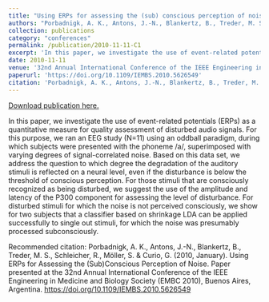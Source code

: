 ```yaml
---
title: "Using ERPs for assessing the (sub) conscious perception of noise"
authors: "Porbadnigk, A. K., Antons, J.-N., Blankertz, B., Treder, M. S., Schleicher, R., Möller, S. & Curio, G. "
collection: publications
category: "conferences"
permalink: /publication/2010-11-11-C1
excerpt: 'In this paper, we investigate the use of event-related potentials (ERPs) as a quantitative measure for quality assessment of disturbed audio signals. For this purpose, we ran an EEG study (N=11) using an oddball paradigm, during which subjects were presented with the phoneme /a/, superimposed with varying degrees of signal-correlated noise. Based on this data set, we address the question to which degree the degradation of the auditory stimuli is reflected on a neural level, even if the disturbance is below the threshold of conscious perception. For those stimuli that are consciously recognized as being disturbed, we suggest the use of the amplitude and latency of the P300 component for assessing the level of disturbance. For disturbed stimuli for which the noise is not perceived consciously, we show for two subjects that a classifier based on shrinkage LDA can be applied successfully to single out stimuli, for which the noise was presumably processed subconsciously.'
date: 2010-11-11
venue: '32nd Annual International Conference of the IEEE Engineering in Medicine and Biology Society (EMBC 2010)'
paperurl: 'https://doi.org/10.1109/IEMBS.2010.5626549'
citation: 'Porbadnigk, A. K., Antons, J.-N., Blankertz, B., Treder, M. S., Schleicher, R., Möller, S. &amp; Curio, G. (2010, January). Using ERPs for Assessing the (Sub)Conscious Perception of Noise. Paper presented at the 32nd Annual International Conference of the IEEE Engineering in Medicine and Biology Society (EMBC 2010), Buenos Aires, Argentina. https://doi.org/10.1109/IEMBS.2010.5626549'
---
```


<a href='https://doi.org/10.1109/IEMBS.2010.5626549'>Download publication here.</a>

In this paper, we investigate the use of event-related potentials (ERPs) as a quantitative measure for quality assessment of disturbed audio signals. For this purpose, we ran an EEG study (N=11) using an oddball paradigm, during which subjects were presented with the phoneme /a/, superimposed with varying degrees of signal-correlated noise. Based on this data set, we address the question to which degree the degradation of the auditory stimuli is reflected on a neural level, even if the disturbance is below the threshold of conscious perception. For those stimuli that are consciously recognized as being disturbed, we suggest the use of the amplitude and latency of the P300 component for assessing the level of disturbance. For disturbed stimuli for which the noise is not perceived consciously, we show for two subjects that a classifier based on shrinkage LDA can be applied successfully to single out stimuli, for which the noise was presumably processed subconsciously.

Recommended citation: Porbadnigk, A. K., Antons, J.-N., Blankertz, B., Treder, M. S., Schleicher, R., Möller, S. & Curio, G. (2010, January). Using ERPs for Assessing the (Sub)Conscious Perception of Noise. Paper presented at the 32nd Annual International Conference of the IEEE Engineering in Medicine and Biology Society (EMBC 2010), Buenos Aires, Argentina. https://doi.org/10.1109/IEMBS.2010.5626549
